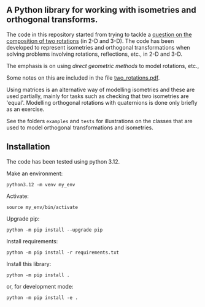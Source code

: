 ## A Python library for working with isometries and orthogonal transforms.

The code in this repository started from trying to tackle 
a  [question on the composition of two rotations](https://math.stackexchange.com/q/4999941/435819) 
(in 2-D and 3-D).
The code has been developed to represent isometries and orthogonal transformations
when solving problems involving rotations, reflections, etc., in 2-D and 3-D.

The emphasis is on using _direct geometric methods_
to model rotations, etc., 

Some notes on this are included in the file [two_rotations.pdf](two_rotations.pdf).

Using matrices is an alternative way of modelling isometries
and these are used partially, mainly for tasks such as checking
that two isometries are 'equal'. Modelling orthogonal
rotations with quaternions is done only briefly as an exercise.

See the folders `examples` and `tests` for illustrations on 
the classes that are used to model orthogonal transformations
and isometries.


## Installation

The code has been tested using python 3.12.

Make an environment:

    python3.12 -m venv my_env

Activate:

    source my_env/bin/activate

Upgrade pip:

    python -m pip install --upgrade pip

Install requirements:

    python -m pip install -r requirements.txt

Install this library:

    python -m pip install .

or, for development mode:

    python -m pip install -e .

